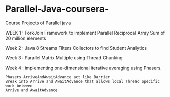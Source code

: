 # Parallel-Java-coursera-
Course Projects of Parallel java

WEEK 1 : ForkJoin Framework to implement Parallel Reciprocal Array Sum of 20 million elements 

Week 2 : Java 8 Streams Filters Collectors to find Student Analytics

Week 3 : Parallel Matrix Multiple using Thread Chunking

Week 4 : implementing one-dimensional iterative averaging using Phasers.
```
Phasers ArriveAndAwaitAdvance act like Barrier 
Break into Arrive and AwaitAdvance that allows local Thread Specific work between
Arrive and AwaitAdvance
```
